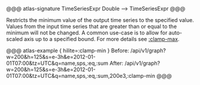 @@@ atlas-signature
TimeSeriesExpr
Double
-->
TimeSeriesExpr
@@@

Restricts the minimum value of the output time series to the specified value. Values
from the input time series that are greater than or equal to the minimum will not be
changed. A common use-case is to allow for auto-scaled axis up to a specified bound.
For more details see [:clamp-max](clamp-max.md).

@@@ atlas-example { hilite=:clamp-min }
Before: /api/v1/graph?w=200&h=125&s=e-3h&e=2012-01-01T07:00&tz=UTC&q=name,sps,:eq,:sum
After: /api/v1/graph?w=200&h=125&s=e-3h&e=2012-01-01T07:00&tz=UTC&q=name,sps,:eq,:sum,200e3,:clamp-min
@@@